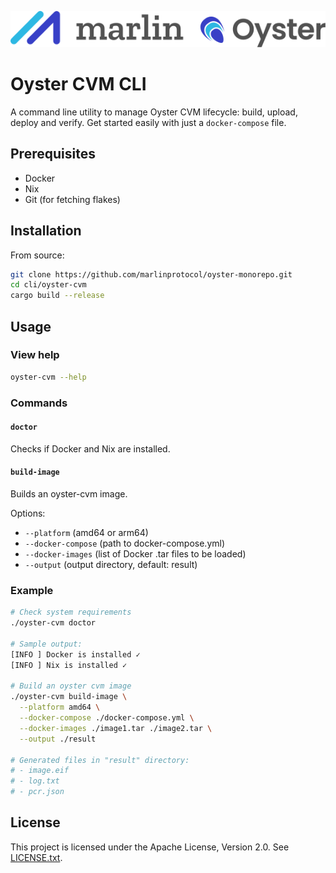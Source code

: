 ![Marlin Oyster Logo](./logo.svg)

# Oyster CVM CLI

A command line utility to manage Oyster CVM lifecycle: build, upload, deploy and verify. Get started easily with just a `docker-compose` file.

## Prerequisites

- Docker
- Nix
- Git (for fetching flakes)

## Installation

From source:

```bash
git clone https://github.com/marlinprotocol/oyster-monorepo.git
cd cli/oyster-cvm
cargo build --release
```

## Usage

### View help

```bash
oyster-cvm --help
```

### Commands

#### `doctor`
Checks if Docker and Nix are installed.

#### `build-image`
Builds an oyster-cvm image.

Options:
- `--platform` (amd64 or arm64)
- `--docker-compose` (path to docker-compose.yml)
- `--docker-images` (list of Docker .tar files to be loaded)
- `--output` (output directory, default: result)

### Example

```bash
# Check system requirements
./oyster-cvm doctor

# Sample output:
[INFO ] Docker is installed ✓
[INFO ] Nix is installed ✓

# Build an oyster cvm image
./oyster-cvm build-image \
  --platform amd64 \
  --docker-compose ./docker-compose.yml \
  --docker-images ./image1.tar ./image2.tar \
  --output ./result

# Generated files in "result" directory:
# - image.eif  
# - log.txt  
# - pcr.json
```

## License

This project is licensed under the Apache License, Version 2.0. See [LICENSE.txt](./LICENSE.txt).
